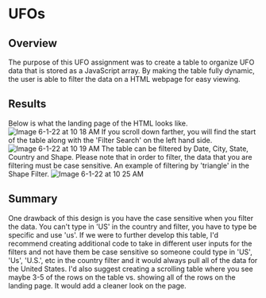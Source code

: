 # UFOs
## Overview
The purpose of this UFO assignment was to create a table to organize UFO data that is stored as a JavaScript array. By making the table fully dynamic, the user is able to filter the data on a HTML webpage for easy viewing.  
## Results
Below is what the landing page of the HTML looks like.  
![Image 6-1-22 at 10 18 AM](https://user-images.githubusercontent.com/101950175/171499623-683f491a-381c-4079-a948-8ef6898800a0.png)
If you scroll down farther, you will find the start of the table along with the 'Filter Search' on the left hand side. 
![Image 6-1-22 at 10 19 AM](https://user-images.githubusercontent.com/101950175/171499648-7cf009bb-a69f-418b-9c37-1896cd26a66d.png)
The table can be filtered by Date, City, State, Country and Shape.  Please note that in order to filter, the data that you are filtering must be case sensitive. An example of filtering by 'triangle' in the Shape Filter.
![Image 6-1-22 at 10 25 AM](https://user-images.githubusercontent.com/101950175/171499661-0e7e9f4c-ef30-4701-b615-a5e0ebd0d8d6.png)
## Summary
One drawback of this design is you have the case sensitive when you filter the data.  You can't type in 'US' in the country and filter, you have to type be specific and use 'us'.  If we were to further develop this table, I'd recommend creating additional code to take in different user inputs for the filters and not have them be case sensitive so someone could type in 'US', 'Us', 'U.S.', etc in the country filter and it would always pull all of the data for the United States.  I'd also suggest creating a scrolling table where you see maybe 3-5 of the rows on the table vs. showing all of the rows on the landing page.  It would add a cleaner look on the page.

